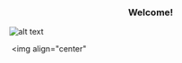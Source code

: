 <h3 align="center">Welcome!</h3>

![alt text](https://discord.c99.nl/widget/theme-5/964176739637018644.png) <p>&nbsp;<img align="center"
